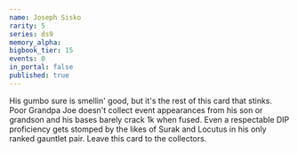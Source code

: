 ```yaml
---
name: Joseph Sisko
rarity: 5
series: ds9
memory_alpha:
bigbook_tier: 15
events: 0
in_portal: false
published: true
---
```


His gumbo sure is smellin' good, but it's the rest of this card that stinks. Poor Grandpa Joe doesn't collect event appearances from his son or grandson and his bases barely crack 1k when fused. Even a respectable DIP proficiency gets stomped by the likes of Surak and Locutus in his only ranked gauntlet pair. Leave this card to the collectors.
